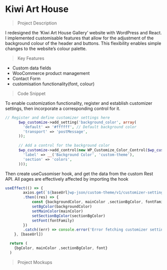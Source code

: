 # Kiwi Art House
>
> Project Description

I redesigned the ‘Kiwi Art House Gallery’ website with WordPress and React. I implemented customisable features that allow for the adjustment of the background colour of the header and buttons. This flexibility enables simple changes to the website’s colour palette. 

> Key Features

- Custom data fields
- WooCommerce product management
- Contact Form
- customisation functionality(font, colour)

> Code Snippet

To enable customization functionality, register and establish customizer settings, then incorporate a corresponding control for it.
```php
// Register and define customizer settings here
      $wp_customize->add_setting('background_color', array(
        'default' => '#ffffff', // Default background color
        'transport' => 'postMessage',
      ));
      
      // Add a control for the background color
      $wp_customize->add_control(new WP_Customize_Color_Control($wp_customize, 'background_color', array(
        'label' => __('Background Color', 'custom-theme'),
        'section' => 'colors',
      )));
```

Then create useCusomiser hook, and get the data from the custom Rest API.
All pages are effectively affected by importing the hook

```javascript
useEffect(() => {
        axios.get(`${baseUrl}wp-json/custom-theme/v1/customizer-settings`)
        .then((res) => {
            const {backgroundColor, mainColor ,sectionBgColor, fontFamily} = res.data
            setBgColor(backgroundColor)
            setMainColor(mainColor)
            setSectionBgColor(sectionBgColor)
            setFont(fontFamily)
        })
        .catch((err) => console.error('Error fetching customizer setting:',err))
    }, [baseUrl])

  return (
    {bgColor, mainColor ,sectionBgColor, font}
  )
```

> Project Mockups

